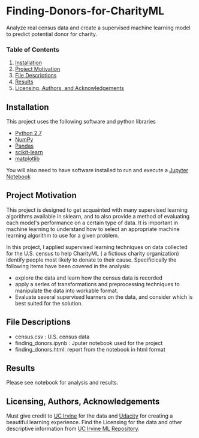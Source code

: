 # Finding-Donors-for-CharityML
Analyze real census data and create a supervised machine learning model to predict potential donor for charity.

### Table of Contents

1. [Installation](#installation)
2. [Project Motivation](#motivation)
3. [File Descriptions](#files)
4. [Results](#results)
5. [Licensing, Authors, and Acknowledgements](#licensing)

## Installation <a name="installation"></a>
This project uses the following software and python libraries

- [Python 2.7](https://www.python.org/download/releases/2.7/)
- [NumPy](http://www.numpy.org/)
- [Pandas](http://pandas.pydata.org/)
- [scikit-learn](http://scikit-learn.org/stable/)
- [matplotlib](http://matplotlib.org/)

You will also need to have software installed to run and execute a [Jupyter Notebook](http://ipython.org/notebook.html)
  

## Project Motivation<a name="motivation"></a>
This project is designed to get acquainted with many supervised learning algorithms available in sklearn, and to also provide a method of evaluating each model's performance on a certain type of data. It is important
in machine learning to understand how to select an appropriate machine learning algorithm to use for a given problem.

In this project, I applied supervised learning techniques on data collected for the U.S. census to help CharityML ( a fictious charity organization) identify people most likely to donate to their cause.
Specificically the following items have been covered in the analysis:
* explore the data and learn how the census data is recorded
* apply a series of transformations and preprocessing techniques to manipulate the data into workable format.
* Evaluate several supervised learners on the data, and consider which is best suited for the solution.

## File Descriptions <a name="files"></a>
* census.csv : U.S. census data 
* finding_donors.ipynb : Jputer notebook used for the project
* finding_donors.html: report from the notebook in html format

## Results<a name="results"></a>

Please see notebook for analysis and results.

## Licensing, Authors, Acknowledgements<a name="licensing"></a>

Must give credit to [UC Irvine](https://archive.ics.uci.edu/ml/datasets/Census+Income) for the data and   [Udacity](https://www.udacity.com/courses/all) for creating a beautiful learning experience.  Find the Licensing for the data and other descriptive information from [UC Irvine ML Repository](https://archive.ics.uci.edu/ml/datasets/Census+Income).
